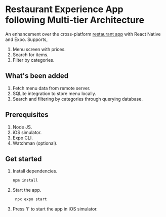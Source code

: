 # Restaurant Experience App following Multi-tier Architecture

An enhancement over the cross-platform [restaurant app](https://github.com/blackbird-47/restaurant-exp-app) with React Native and Expo. Supports,
1. Menu screen with prices.
2. Search for items.
3. Filter by categories.

## What's been added
1. Fetch menu data from remote server.
2. SQLite integration to store menu locally.
3. Search and filtering by categories through querying database.

## Prerequisites
1. Node JS.
2. iOS simulator.
3. Expo CLI.
4. Watchman (optional).

## Get started
1. Install dependencies.
   ```bash
   npm install
   ```
2. Start the app.
   ```bash
    npx expo start
   ```
3. Press 'i' to start the app in iOS simulator.
